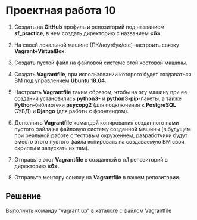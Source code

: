 # Проектная работа 10

1. Создать на **GitHub** профиль и репозиторий под названием **sf_practice**, в нем создать директорию с названием **«6»**.  

2. На своей локальной машине (ПК/ноутбук/etc) настроить связку **Vagrant+VirtualBox**.  

3. Создать пустой файл на файловой системе этой хостовой машины.  

4. Создать **Vagrantfile**, при использовании которого будет создаваться ВМ под управлением **Ubuntu 18.04**.

5. Настроить **Vagrantfile** таким образом, чтобы на эту машину при ее создании установились **python3-** и **python3-pip**-пакеты, а также **Python**-библиотеки **psycopg2** (для подключения к **PostgreSQL** СУБД) и **Django** (для работы с фронтендом).  

6. Дополнить **Vagrantfile** командой копирования созданного нами пустого файла на файловую систему созданной машины (в будущем при реальной работе с тестовым окружением, разработчики будут вместо этого пустого файла копировать на создаваемую ВМ свои скрипты и запускать их там).  

7. Отправьте этот **Vagrantfile** в созданный в п.1 репозиторий в директорию **«6»**.  

8. Отправьте ментору ссылку на **Vagrantfile** в вашем репозитории.

## Решение  

Выполнить команду "vagrant up" в каталоге с файлом Vagrantfile  
